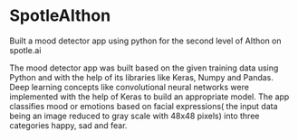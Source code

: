 # SpotleAIthon
Built a mood detector app using python for the second level of AIthon on spotle.ai

The mood detector app was built based on the given training data using Python and with the help of its libraries like Keras, Numpy and Pandas. Deep learning concepts like convolutional neural networks were implemented with the help of Keras to build an appropriate model. The app classifies mood or emotions based on facial expressions( the input data being an image reduced to gray scale with 48x48 pixels) into three categories happy, sad and fear.
